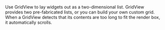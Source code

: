 Use GridView to lay widgets out as a two-dimensional
list. GridView provides two pre-fabricated lists,
or you can build your own custom grid. When a GridView
detects that its contents are too long to fit the render box,
it automatically scrolls.
